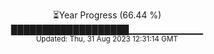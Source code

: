 <p align="center">
⏳Year Progress (66.44 %) <br>
███████████████████▁▁▁▁▁▁▁▁▁▁▁ <br>
<sub>Updated: Thu, 31 Aug 2023 12:31:14 GMT</sub>
</p>

